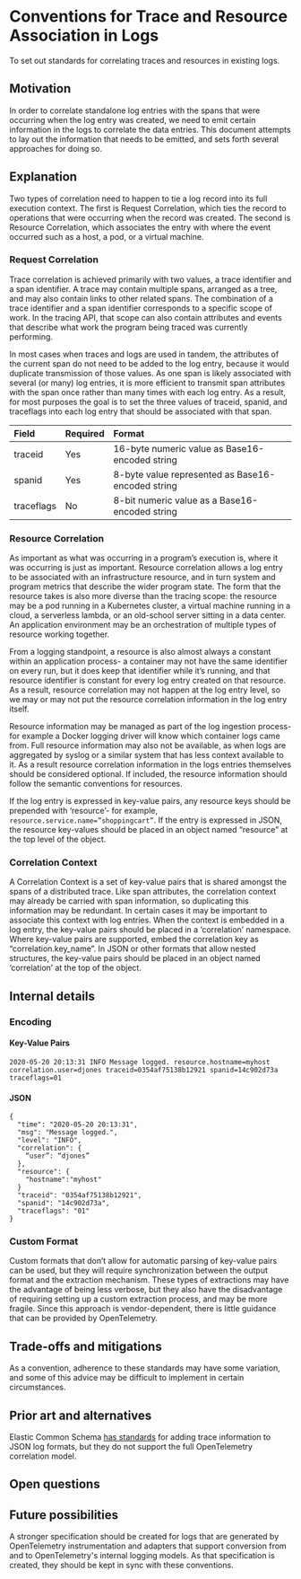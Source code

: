 # Conventions for Trace and Resource Association in Logs

To set out standards for correlating traces and resources in existing logs.

## Motivation

In order to correlate standalone log entries with the spans that were occurring 
when the log entry was created, we need to emit certain information in the logs 
to correlate the data entries. This document attempts to lay out the information 
that needs to be emitted, and sets forth several approaches for doing so.

## Explanation

Two types of correlation need to happen to tie a log record into its full 
execution context. The first is Request Correlation, which ties the record to 
operations that were occurring when the record was created. The second is 
Resource Correlation, which associates the entry with where the event occurred 
such as a host, a pod, or a virtual machine.

### Request Correlation

Trace correlation is achieved primarily with two values, a trace identifier and 
a span identifier. A trace may contain multiple spans, arranged as a tree, and 
may also contain links to other related spans. The combination of a trace 
identifier and a span identifier corresponds to a specific scope of work. In the 
tracing API, that scope can also contain attributes and events that describe 
what work the program being traced was currently performing.

In most cases when traces and logs are used in tandem, the attributes of the 
current span do not need to be added to the log entry, because it would duplicate 
transmission of those values. As one span is likely associated with several (or 
many) log entries, it is more efficient to transmit span attributes with the 
span once rather than many times with each log entry. As a result, for most 
purposes the goal is to set the three values of traceid, spanid, and traceflags 
into each log entry that should be associated with that span.

| Field      | Required | Format  
| :--------- | :------- | :--------------------------------------------------
| traceid    | Yes      | 16-byte numeric value as Base16-encoded string
| spanid     | Yes      | 8-byte value represented as Base16-encoded string
| traceflags | No       | 8-bit numeric value as a Base16-encoded string

### Resource Correlation
As important as what was occurring in a program’s execution is, where it was 
occurring is just as important. Resource correlation allows a log entry to be 
associated with an infrastructure resource, and in turn system and program 
metrics that describe the wider program state. The form that the resource takes 
is also more diverse than the tracing scope: the resource may be a pod running 
in a Kubernetes cluster, a virtual machine running in a cloud, a serverless 
lambda, or an old-school server sitting in a data center. An application 
environment may be an orchestration of multiple types of resource working 
together.

From a logging standpoint, a resource is also almost always a constant within an 
application process- a container may not have the same identifier on every run, 
but it does keep that identifier while it’s running, and that resource 
identifier is constant for every log entry created on that resource. As a 
result, resource correlation may not happen at the log entry level, so we may or 
may not put the resource correlation information in the log entry itself.

Resource information may be managed as part of the log ingestion process- for 
example a Docker logging driver will know which container logs came from. 
Full resource information may also not be available, as when logs are 
aggregated by syslog or a similar system that has less context available to it. 
As a result resource correlation information in the logs entries themselves 
should be considered optional. If included, the resource information should 
follow the semantic conventions for resources.

If the log entry is expressed in key-value pairs, any resource keys should be 
prepended with ‘resource’- for example, `resource.service.name=”shoppingcart”`. 
If the entry is expressed in JSON, the resource key-values should be placed in 
an object named “resource” at the top level of the object.

### Correlation Context

A Correlation Context is a set of key-value pairs that is shared amongst the 
spans of a distributed trace. Like span attributes, the correlation context may 
already be carried with span information, so duplicating this information may be 
redundant. In certain cases it may be important to associate this context with 
log entries. When the context is embedded in a log entry, the key-value
pairs should be placed in a ‘correlation’ namespace. Where key-value pairs are 
supported, embed the correlation key as “correlation.key_name”. In JSON or 
other formats that allow nested structures, the key-value pairs should be 
placed in an object named ‘correlation’ at the top of the object.


## Internal details

### Encoding
#### Key-Value Pairs
    2020-05-20 20:13:31 INFO Message logged. resource.hostname=myhost correlation.user=djones traceid=0354af75138b12921 spanid=14c902d73a traceflags=01
#### JSON
    {
      "time": "2020-05-20 20:13:31",
      "msg": "Message logged.",
      "level": "INFO",
      "correlation": {
        “user”: “djones”
      },
      "resource": {
        "hostname":"myhost"
      }
      "traceid": "0354af75138b12921",
      "spanid": "14c902d73a",
      "traceflags": "01"
    }

### Custom Format

Custom formats that don’t allow for automatic parsing of key-value pairs can be 
used, but they will require synchronization between the output format and the 
extraction mechanism. These types of extractions may have the advantage of being 
less verbose, but they also have the disadvantage of requiring setting up a 
custom extraction process, and may be more fragile. Since this approach is 
vendor-dependent, there is little guidance that can be provided by 
OpenTelemetry.

## Trade-offs and mitigations

As a convention, adherence to these standards may have some variation, and some
of this advice may be difficult to implement in certain circumstances.

## Prior art and alternatives

Elastic Common Schema [has standards](https://www.elastic.co/guide/en/ecs/current/ecs-tracing.html#ecs-tracing) 
for adding trace information to JSON log formats, but they do not support the 
full OpenTelemetry correlation model.

## Open questions


## Future possibilities

A stronger specification should be created for logs that are generated by
OpenTelemetry instrumentation and adapters that support conversion from and 
to OpenTelemetry's internal logging models. As that specification is created,
they should be kept in sync with these conventions.

